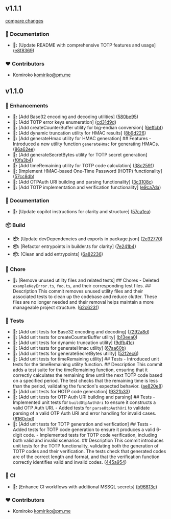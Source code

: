 
## v1.1.1

[compare changes](https://github.com/NowaraJS/totp/compare/v1.1.0...v1.1.1)

### 📖 Documentation

- **📖:** [Update README with comprehensive TOTP features and usage] ([e8f8369](https://github.com/NowaraJS/totp/commit/e8f8369))

### ❤️ Contributors

- Komiroko <komiriko@pm.me>

## v1.1.0


### 🚀 Enhancements

- **🚀:** [Add Base32 encoding and decoding utilities] ([580be95](https://github.com/NowaraJS/totp/commit/580be95))
- **🚀:** [Add TOTP error keys enumeration] ([cd31d9d](https://github.com/NowaraJS/totp/commit/cd31d9d))
- **🚀:** [Add createCounterBuffer utility for big-endian conversion] ([6effcbf](https://github.com/NowaraJS/totp/commit/6effcbf))
- **🚀:** [Add dynamic truncation utility for HMAC results] ([8b9d226](https://github.com/NowaraJS/totp/commit/8b9d226))
- **🚀:** [Add generateHmac utility for HMAC generation] ## Features - Introduced a new utility function `generateHmac` for generating HMACs. ([86a62ee](https://github.com/NowaraJS/totp/commit/86a62ee))
- **🚀:** [Add generateSecretBytes utility for TOTP secret generation] ([f0fa3b4](https://github.com/NowaraJS/totp/commit/f0fa3b4))
- **🚀:** [Add timeRemaining utility for TOTP code calculation] ([38c2591](https://github.com/NowaraJS/totp/commit/38c2591))
- **🚀:** [Implement HMAC-based One-Time Password (HOTP) functionality] ([57cc8db](https://github.com/NowaraJS/totp/commit/57cc8db))
- **🚀:** [Add OTPAuth URI building and parsing functionality] ([3c3108c](https://github.com/NowaraJS/totp/commit/3c3108c))
- **🚀:** [Add TOTP implementation and verification functionality] ([e9ca7da](https://github.com/NowaraJS/totp/commit/e9ca7da))

### 📖 Documentation

- **📖:** [Update copilot instructions for clarity and structure] ([57ca1ea](https://github.com/NowaraJS/totp/commit/57ca1ea))

### 📦 Build

- **📦:** [Update devDependencies and exports in package.json] ([2e32770](https://github.com/NowaraJS/totp/commit/2e32770))
- **📦:** [Refactor entrypoints in builder.ts for clarity] ([7e241b4](https://github.com/NowaraJS/totp/commit/7e241b4))
- **📦:** [Clean and add entrypoints] ([6a82236](https://github.com/NowaraJS/totp/commit/6a82236))

### 🦉 Chore

- **🦉:** [Remove unused utility files and related tests] ## Chores - Deleted `exampleKeyError.ts`, `foo.ts`, and their corresponding test files. ## Description This commit removes unused utility files and their associated tests to clean up the codebase and reduce clutter. These files are no longer needed and their removal helps maintain a more manageable project structure. ([62c6231](https://github.com/NowaraJS/totp/commit/62c6231))

### 🧪 Tests

- **🧪:** [Add unit tests for Base32 encoding and decoding] ([7292a8d](https://github.com/NowaraJS/totp/commit/7292a8d))
- **🧪:** [Add unit tests for createCounterBuffer utility] ([b13eea0](https://github.com/NowaraJS/totp/commit/b13eea0))
- **🧪:** [Add unit tests for dynamic truncation utility] ([9dfb41c](https://github.com/NowaraJS/totp/commit/9dfb41c))
- **🧪:** [Add unit tests for generateHmac utility] ([67aa60b](https://github.com/NowaraJS/totp/commit/67aa60b))
- **🧪:** [Add unit tests for generateSecretBytes utility] ([52f2ec6](https://github.com/NowaraJS/totp/commit/52f2ec6))
- **🧪:** [Add unit tests for timeRemaining utility] ## Tests - Introduced unit tests for the timeRemaining utility function. ## Description This commit adds a test suite for the timeRemaining function, ensuring that it correctly calculates the remaining time until the next TOTP code based on a specified period. The test checks that the remaining time is less than the period, validating the function's expected behavior. ([ae820e8](https://github.com/NowaraJS/totp/commit/ae820e8))
- **🧪:** [Add unit tests for HOTP code generation] ([932fb33](https://github.com/NowaraJS/totp/commit/932fb33))
- **🧪:** [Add unit tests for OTP Auth URI building and parsing] ## Tests - Implemented unit tests for `buildOtpAuthUri` to ensure it constructs a valid OTP Auth URI. - Added tests for `parseOtpAuthUri` to validate parsing of a valid OTP Auth URI and error handling for invalid cases. ([6160cbd](https://github.com/NowaraJS/totp/commit/6160cbd))
- **🧪:** [Add unit tests for TOTP generation and verification] ## Tests - Added tests for TOTP code generation to ensure it produces a valid 6-digit code. - Implemented tests for TOTP code verification, including both valid and invalid scenarios. ## Description This commit introduces unit tests for the TOTP functionality, validating both the generation of TOTP codes and their verification. The tests check that generated codes are of the correct length and format, and that the verification function correctly identifies valid and invalid codes. ([445a954](https://github.com/NowaraJS/totp/commit/445a954))

### 🤖 CI

- **🤖:** [Enhance CI workflows with additional MSSQL secrets] ([b96813c](https://github.com/NowaraJS/totp/commit/b96813c))

### ❤️ Contributors

- Komiroko <komiriko@pm.me>


